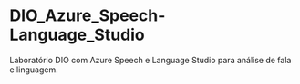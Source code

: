 # DIO_Azure_Speech-Language_Studio
Laboratório DIO com Azure Speech e Language Studio para análise de fala e linguagem.
